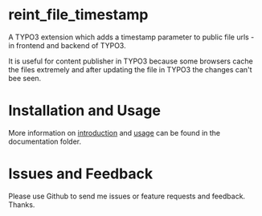 reint_file_timestamp
======================

A TYPO3 extension which adds a timestamp parameter to public file urls - in frontend and backend of TYPO3.

It is useful for content publisher in TYPO3 because some browsers cache the files extremely and after updating 
the file in TYPO3 the changes can't bee seen.


Installation and Usage
======================

More information on [introduction](Documentation/Introduction/Index.rst) and [usage](Documentation/Administrator/Index.rst) 
can be found in the documentation folder.


Issues and Feedback
======================

Please use Github to send me issues or feature requests and feedback. Thanks.

